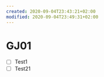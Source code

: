 ```yaml
---
created: 2020-09-04T23:43:21+02:00
modified: 2020-09-04T23:49:31+02:00
---
```


# GJ01

- [ ] Test1
- [ ] Test21